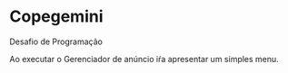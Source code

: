 # Copegemini
Desafio de Programação

 Ao executar o Gerenciador de anúncio iŕa apresentar um simples menu.
